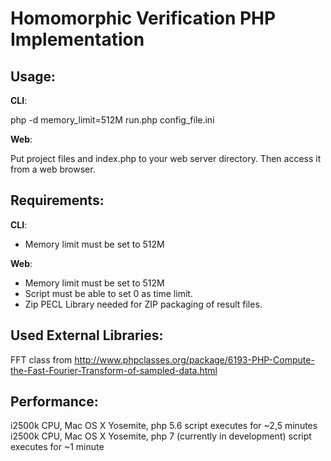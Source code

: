 # Homomorphic Verification PHP Implementation


Usage:
-----------

**CLI**:

php -d memory_limit=512M run.php config_file.ini

**Web**:

Put project files and index.php to your web server directory. Then access it from a web browser.

Requirements:
-----------

**CLI**:  
- Memory limit must be set to 512M

**Web**:  
- Memory limit must be set to 512M  
- Script must be able to set 0 as time limit.  
- Zip PECL Library needed for ZIP packaging of result files.

Used External Libraries:
-----------
FFT class from http://www.phpclasses.org/package/6193-PHP-Compute-the-Fast-Fourier-Transform-of-sampled-data.html

Performance:
-----------
i2500k CPU, Mac OS X Yosemite, php 5.6 script executes for ~2,5 minutes  
i2500k CPU, Mac OS X Yosemite, php 7 (currently in development) script executes for ~1 minute  



